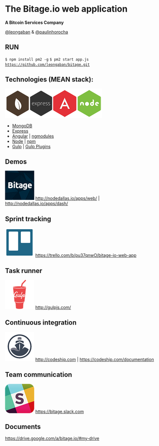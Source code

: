 The Bitage.io web application
================
<strong>A Bitcoin Services Company</strong>

<a href="https://twitter.com/leongaban">@leongaban</a> & <a href="https://twitter.com/paulinhorocha">@paulinhorocha</a>

RUN
------
<code>$ npm install pm2 -g</code>
<code>$ pm2 start app.js</code>
<code>https://github.com/leongaban/bitage.git</code>

Technologies (MEAN stack):
------
![MEAN stack](https://raw.githubusercontent.com/leongaban/bitage/master/github_only/mean.png)

* <a href="http://docs.mongodb.org/manual/">MongoDB</a>
* <a href="http://expressjs.com/">Express</a>
* <a href="https://docs.angularjs.org/guide">Angular</a> | <a href="http://ngmodules.org/">ngmodules</a>
* <a href="http://nodejs.org/api/">Node</a> | <a href="https://www.npmjs.com/">npm</a>
* <a href="http://gulpjs.com">Gulp</a> | <a href="http://gratimax.net/search-gulp-plugins/">Gulp Plugins</a>

Demos
------
![Bitage](https://raw.githubusercontent.com/leongaban/bitage/master/github_only/bitage.png)
<span style="margin-top: -20px;">http://nodedallas.io/apps/web/ | http://nodedallas.io/apps/dash/</span>


Sprint tracking
------
![Trello](https://raw.githubusercontent.com/leongaban/bitage/master/github_only/trello.png)
<span>https://trello.com/b/pu37qnwO/bitage-io-web-app</span>

Task runner
------
![Trello](https://raw.githubusercontent.com/leongaban/bitage/master/github_only/gulp.png)
http://gulpjs.com/

Continuous integration
------
![Trello](https://raw.githubusercontent.com/leongaban/bitage/master/github_only/codeship.png)
http://codeship.com | https://codeship.com/documentation

Team communication
------
![Trello](https://raw.githubusercontent.com/leongaban/bitage/master/github_only/slack.png)
https://bitage.slack.com

Documents
------
https://drive.google.com/a/bitage.io/#my-drive
